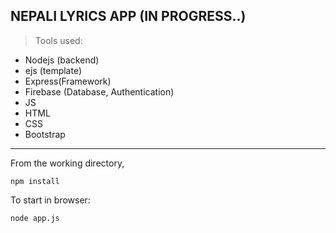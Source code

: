 ## NEPALI LYRICS APP (IN PROGRESS..)

>Tools used:

- Nodejs (backend)
- ejs (template)
- Express(Framework)
- Firebase (Database, Authentication)
- JS
- HTML
- CSS
- Bootstrap 
--- 

From the working directory,
```terminal
npm install
```

To start in browser: 
```terminal
node app.js
```

